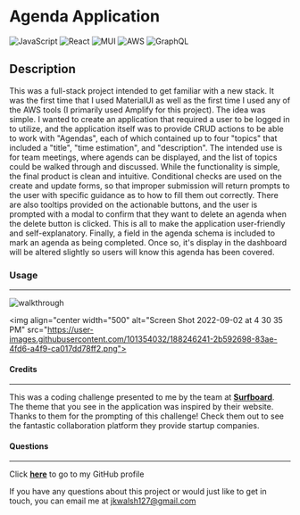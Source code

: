 # Agenda Application

![JavaScript](https://img.shields.io/badge/javascript-%23323330.svg?style=for-the-badge&logo=javascript&logoColor=%23F7DF1E)
![React](https://img.shields.io/badge/react-%2320232a.svg?style=for-the-badge&logo=react&logoColor=%2361DAFB)
![MUI](https://img.shields.io/badge/MUI-%230081CB.svg?style=for-the-badge&logo=mui&logoColor=white)
![AWS](https://img.shields.io/badge/AWS-%23FF9900.svg?style=for-the-badge&logo=amazon-aws&logoColor=white)
![GraphQL](https://img.shields.io/badge/-GraphQL-E10098?style=for-the-badge&logo=graphql&logoColor=white)

## Description
This was a full-stack project intended to get familiar with a new stack. It was the first time that I used MaterialUI as well as the first time I used any of the AWS tools (I primarily used Amplify for this project). The idea was simple. I wanted to create an application that required a user to be logged in to utilize, and the application itself was to provide CRUD actions to be able to work with "Agendas", each of which contained up to four "topics" that included a "title", "time estimation", and "description". The intended use is for team meetings, where agends can be displayed, and the list of topics could be walked through and discussed. While the functionality is simple, the final product is clean and intuitive. Conditional checks are used on the create and update forms, so that improper submission will return prompts to the user with specific guidance as to how to fill them out correctly. There are also tooltips provided on the actionable buttons, and the user is prompted with a modal to confirm that they want to delete an agenda when the delete button is clicked. This is all to make the application user-friendly and self-explanatory. Finally, a field in the agenda schema is included to mark an agenda as being completed. Once so, it's display in the dashboard will be altered slightly so users will know this agenda has been covered. 

### Usage
---

![walkthrough](https://user-images.githubusercontent.com/101354032/182737435-a6899a66-4ad9-4acd-92e4-868c5a005bdd.gif)

<img align="center width="500" alt="Screen Shot 2022-09-02 at 4 30 35 PM" src="https://user-images.githubusercontent.com/101354032/188246241-2b592698-83ae-4fd6-a4f9-ca017dd78ff2.png">


#### Credits
---
This was a coding challenge presented to me by the team at <a href="https://www.surfboard.team/" target="_blank">**Surfboard**<a>. The theme that you see in the application was inspired by their website. Thanks to them for the prompting of this challenge! Check them out to see the fantastic collaboration platform they provide startup companies.

#### Questions
---
Click <a href="https://github.com/jkwalsh127" target="_blank">**here**<a> to go to my GitHub profile

If you have any questions about this project or would just like to get in touch, you can email me at <a href="mailto:jkwalsh127@gmail.com" target="_blank">jkwalsh127@gmail.com</a>

